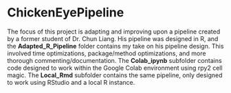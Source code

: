 # ChickenEyePipeline

The focus of this project is adapting and improving upon a pipeline created by a former student of Dr. Chun Liang. His pipeline was designed in R, and the **Adapted_R_Pipeline** folder contains my take on his pipeline design. This involved time optimizations, package/method optimizations, and more thorough commenting/documentation. The **Colab_ipynb** subfolder contains code designed to work within the Google Colab environment using rpy2 cell magic. The **Local_Rmd** subfolder contains the same pipeline, only designed to work using RStudio and a local R instance. 
